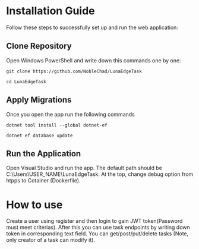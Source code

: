 # Installation Guide

Follow these steps to successfully set up and run the web application:

## Clone Repository
Open Windows PowerShell and write down this commands one by one:
```
git clone https://github.com/NobleChad/LunaEdgeTask
```
```
cd LunaEdgeTask
```
## Apply Migrations
Once you open the app run the following commands
```
dotnet tool install --global dotnet-ef
```
```
dotnet ef database update
```
## Run the Application
Open Visual Studio and run the app. The default path should be C:\Users\USER_NAME\LunaEdgeTask. At the top, change debug option from htpps to Cotainer (Dockerfile).

# How to use
Create a user using register and then login to gain JWT token(Password must meet criterias). After this you can use task endpoints by writing down token in corresponding text field. You can get/post/put/delete tasks (Note, only creator of a task can modify it).
